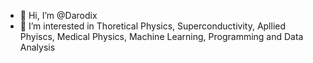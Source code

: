 - 👋 Hi, I’m @Darodix
- 👀 I’m interested in Thoretical Physics, Superconductivity, Apllied Phyiscs, Medical Physics, Machine Learning, Programming and Data Analysis


   

<!---
Darodix/Darodix is a ✨ special ✨ repository because its `README.md` (this file) appears on your GitHub profile.
You can click the Preview link to take a look at your changes.
--->
